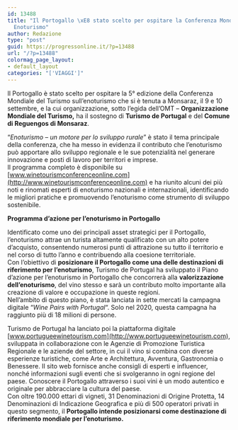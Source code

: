 ```yaml
---
id: 13488
title: "Il Portogallo \xE8 stato scelto per ospitare la Conferenza Mondiale sull\u2019\
  Enoturismo"
author: Redazione
type: "post"
guid: https://progressonline.it/?p=13488
url: "/?p=13488"
colormag_page_layout:
- default_layout
categories: "['VIAGGI']"
---
```


Il Portogallo è stato scelto per ospitare la 5° edizione della Conferenza Mondiale del Turismo sull’enoturismo che si è tenuta a Monsaraz, il 9 e 10 settembre, e la cui organizzazione, sotto l’egida dell’OMT – **Organizzazione Mondiale del Turismo,** ha il sostegno di **Turismo de Portugal** e del **Comune di Reguengos di Monsaraz**.

“*Enoturismo – un motore per lo sviluppo rurale*” è stato il tema principale della conferenza, che ha messo in evidenza il contributo che l’enoturismo può apportare allo sviluppo regionale e le sue potenzialità nel generare innovazione e posti di lavoro per territori e imprese.  
Il programma completo è disponibile su [www.winetourismconferenceonline.com](http://www.winetourismconferenceonline.com) e ha riunito alcuni dei più noti e rinomati esperti di enoturismo nazionali e internazionali, identificando le migliori pratiche e promuovendo l’enoturismo come strumento di sviluppo sostenibile.

**Programma d’azione per l’enoturismo in Portogallo**

Identificato come uno dei principali asset strategici per il Portogallo, l’enoturismo attrae un turista altamente qualificato con un alto potere d’acquisto, consentendo numerosi punti di attrazione su tutto il territorio e nel corso di tutto l’anno e contribuendo alla coesione territoriale.  
Con l’obiettivo di **posizionare il Portogallo come una delle destinazioni di riferimento per l’enoturismo**, Turismo de Portugal ha sviluppato il Piano d’azione per l’enoturismo in Portogallo che concorrerà alla **valorizzazione dell’enoturismo**, del vino stesso e sarà un contributo molto importante alla creazione di valore e occupazione in queste regioni.  
Nell’ambito di questo piano, è stata lanciata in sette mercati la campagna digitale “*Wine Pairs with Portugal*“. Solo nel 2020, questa campagna ha raggiunto più di 18 milioni di persone.

Turismo de Portugal ha lanciato poi la piattaforma digitale [www.portugueewinetourism.com](http://www.portugueewinetourism.com), sviluppata in collaborazione con le Agenzie di Promozione Turistica Regionale e le aziende del settore, in cui il vino si combina con diverse esperienze turistiche, come Arte e Architettura, Avventura, Gastronomia o Benessere. Il sito web fornisce anche consigli di esperti e influencer, nonché informazioni sugli eventi che si svolgeranno in ogni regione del paese. Conoscere il Portogallo attraverso i suoi vini è un modo autentico e originale per abbracciare la cultura del paese.  
Con oltre 190.000 ettari di vigneti, 31 Denominazioni di Origine Protetta, 14 Denominazioni di Indicazione Geografica e più di 500 operatori privati in questo segmento, il **Portogallo intende posizionarsi come destinazione di riferimento mondiale per l’enoturismo.**